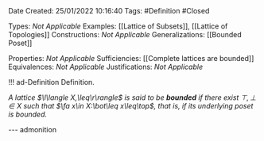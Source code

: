 <br />
<br />

Date Created: 25/01/2022 10:16:40
Tags: #Definition #Closed 

Types: _Not Applicable_
Examples: [[Lattice of Subsets]], [[Lattice of Topologies]] 
Constructions: _Not Applicable_
Generalizations: [[Bounded Poset]]

Properties: _Not Applicable_
Sufficiencies: [[Complete lattices are bounded]]
Equivalences: _Not Applicable_
Justifications: _Not Applicable_

!!! ad-Definition Definition.

_A lattice $\l\langle X,\leq\r\rangle$ is said to be **bounded** if there exist $\top,\bot\in X$ such that $\fa x\in X:\bot\leq x\leq\top$, that is, if its underlying poset is bounded._

--- admonition
